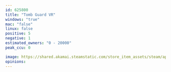 ```yaml
---
id: 625800
title: "Tomb Guard VR"
windows: "true"
mac: "false"
linux: false
positive: 5
negative: 1
estimated_owners: "0 - 20000"
peak_ccu: 0

image: https://shared.akamai.steamstatic.com/store_item_assets/steam/apps/625800/header.jpg?t=1495225016
opinions:
---
```

